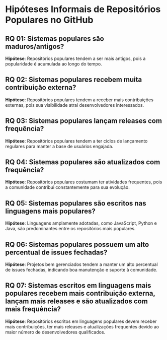 # Hipóteses Informais de Repositórios Populares no GitHub

## RQ 01: Sistemas populares são maduros/antigos?

**Hipótese**: Repositórios populares tendem a ser mais antigos, pois a popularidade é acumulada ao longo do tempo.

## RQ 02: Sistemas populares recebem muita contribuição externa?

**Hipótese**: Repositórios populares tendem a receber mais contribuições externas, pois sua visibilidade atrai desenvolvedores interessados.

## RQ 03: Sistemas populares lançam releases com frequência?

**Hipótese**: Repositórios populares tendem a ter ciclos de lançamento regulares para manter a base de usuários engajada.

## RQ 04: Sistemas populares são atualizados com frequência?

**Hipótese**: Repositórios populares costumam ter atividades frequentes, pois a comunidade contribui constantemente para sua evolução.

## RQ 05: Sistemas populares são escritos nas linguagens mais populares?

**Hipótese**: Linguagens amplamente adotadas, como JavaScript, Python e Java, são predominantes entre os repositórios mais populares.

## RQ 06: Sistemas populares possuem um alto percentual de issues fechadas?

**Hipótese**: Projetos bem gerenciados tendem a manter um alto percentual de issues fechadas, indicando boa manutenção e suporte à comunidade.

## RQ 07: Sistemas escritos em linguagens mais populares recebem mais contribuição externa, lançam mais releases e são atualizados com mais frequência?

**Hipótese**: Repositórios escritos em linguagens populares devem receber mais contribuições, ter mais releases e atualizações frequentes devido ao maior número de desenvolvedores qualificados.
